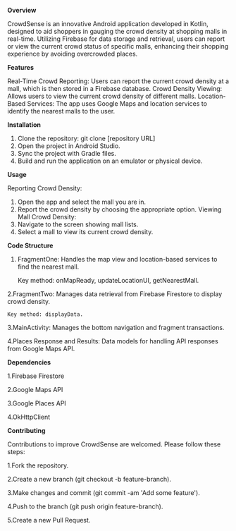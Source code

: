 **Overview**

CrowdSense is an innovative Android application developed in Kotlin, designed to aid shoppers in gauging the crowd density at shopping malls in real-time. Utilizing Firebase for data storage and retrieval, users can report or view the current crowd status of specific malls, enhancing their shopping experience by avoiding overcrowded places.

**Features**

Real-Time Crowd Reporting: Users can report the current crowd density at a mall, which is then stored in a Firebase database.
Crowd Density Viewing: Allows users to view the current crowd density of different malls.
Location-Based Services: The app uses Google Maps and location services to identify the nearest malls to the user.

**Installation**

1. Clone the repository:
    git clone [repository URL]
2. Open the project in Android Studio.
3. Sync the project with Gradle files.
4. Build and run the application on an emulator or physical device.

**Usage**

Reporting Crowd Density:
1. Open the app and select the mall you are in.
2. Report the crowd density by choosing the appropriate option.
Viewing Mall Crowd Density:
1. Navigate to the screen showing mall lists.
2. Select a mall to view its current crowd density.

**Code Structure**
1. FragmentOne: Handles the map view and location-based services to find the nearest mall.

    Key method: onMapReady, updateLocationUI, getNearestMall.
   
2.FragmentTwo: Manages data retrieval from Firebase Firestore to display crowd density.

    Key method: displayData.
    
3.MainActivity: Manages the bottom navigation and fragment transactions.

4.Places Response and Results: Data models for handling API responses from Google Maps API.

**Dependencies**

1.Firebase Firestore

2.Google Maps API

3.Google Places API

4.OkHttpClient

**Contributing**

Contributions to improve CrowdSense are welcomed. Please follow these steps:

1.Fork the repository.

2.Create a new branch (git checkout -b feature-branch).

3.Make changes and commit (git commit -am 'Add some feature').

4.Push to the branch (git push origin feature-branch).

5.Create a new Pull Request.
